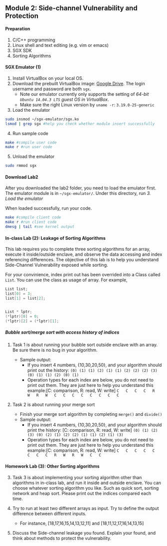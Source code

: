 Module 2: Side-channel Vulnerability and Protection
---

#### Preparation

1. C/C++ programming
2. Linux shell and text editing (e.g. vim or emacs)
3. SGX SDK
4. Sorting Algorithms 
 
#### SGX Emulator (1)

1. Install VirtualBox on your local OS.
2. Download the prebuilt VirtualBox image: [Google Drive](https://goo.gl/8sFN2y). The login username and password are both `sgx`.
    - Note our emulator currently only supports the setting of *64-bit `Ubuntu 14.04.3 LTS` guest OS in VirtualBox*.
    - Make sure the right Linux version by `uname -r`: `3.19.0-25-generic`
3. Load the emulator
```bash
sudo insmod ~/sgx-emulator/sgx.ko
lsmod | grep sgx #help you check whether module insert successfully
```
4. Run sample code
```bash
make #compile user code
make r #run user code
```
5. Unload the emulator
```bash
sudo rmmod sgx
```

#### Download Lab2

After you downloaded the lab2 folder, you need to load the emulator first. The emulator module is in `~/sgx-emulator/`. Under this directory, run _3. Load the emulator_


When loaded successfully, run your code.
```bash
make #compile client code
make r #run client code
dmesg | tail #see kernel output
```

#### In-class Lab (2): Leakage of Sorting Algorithms

This lab requires you to complete three sorting algorithms for an array, execute it inside/outside enclave, and observe the data accessing and index referencing differences. The objective of this lab is to help you understand Side-Channel Vulnerability exposed while sorting.

For your convinience, index print out has been overrided into a Class called `List`. You can use the class as usage of array. For example,

```C++
List list;
list[0] = 3;
list[1] = list[2];


List * lptr;
(*lptr)[0] = 0;
(*lptr)[2] = (*lptr)[1];
```

##### Bubble sort/merge sort with access history of indices

1. Task 1 is about running your bubble sort outside enclave with an array. Be sure there is no bug in your algorithm.     
   * Sample output:
        - If you insert 4 numbers, {10,30,20,50}, and your algorithm should print out the history: 
            `(0) (1) (1) (2) (1) (1) (2) (2) (2) (3) (0) (1) (1) (2) (0) (1)`
        - Operation types for each index are below, you do not need to print out them. They are just here to help you understand this example:[C: comparison, R: read, W: write]
            ` C   C   C   C   R   W   R   W   C   C   C   C   C   C   C   C `

2. Task 2 is about running your merge sort 
    * Finish your merge sort algorithm by completing `merge()` and `divide()`
    * Sample output:
        - If you insert 4 numbers, {10,30,20,50}, and your algorithm should print the history: [C: comparison, R: read, W: write]
           `(0) (1) (2) (3) (0) (2) (1) (2) (2) (1) (1) (2) (1) (3)`
        - Operation types for each index are below, you do not need to print out them. They are just here to help you understand this example:[C: comparison, R: read, W: write]
           ` C   C   C   C   C   C   C   C   R   W   R   W   C   C `

#### Homework Lab (3): Other Sorting algorithms
        
3. Task 3 is about implementing your sorting algorithm other than algorithms in in-class lab, and run it inside and outside enclave. You can choose whatever sorting algorithm you like. Such as quick sort, sorting network and heap sort. Please print out the indices compared each time.

4. Try to run at least two different arrays as input. Try to define the output difference between different inputs.
    - For instance, [18,17,16,15,14,13,12,11] and [18,11,12,17,16,14,13,15]

5. Discuss the Side-channel leakage you found. Explain your found, and think about methods to protect the vulnerability.
